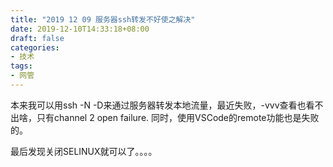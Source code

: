 ```yaml
---
title: "2019 12 09 服务器ssh转发不好使之解决"
date: 2019-12-10T14:33:18+08:00
draft: false
categories:
- 技术
tags:
- 网管
---
```

本来我可以用ssh -N -D来通过服务器转发本地流量，最近失败，-vvv查看也看不出啥，只有channel 2 open failure.
同时，使用VSCode的remote功能也是失败的。

最后发现关闭SELINUX就可以了。。。。
